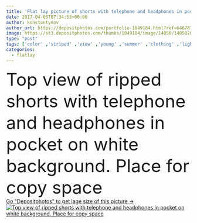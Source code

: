 ```yaml
---
title: 'Flat lay picture of shorts with telephone and headphones in pock'
date: 2017-04-05T07:34:53+00:00
author: konstantynov
author_url: https://depositphotos.com/portfolio-1049184.html?ref=64678756
image: https://st3.depositphotos.com/thumbs/1049184/image/14850/148502879/api_thumb_450.jpg?forcejpeg=true
type: "post"
tags: ['color' ,'striped' ,'view' ,'young' ,'summer' ,'clothing' ,'light' ,'pattern' ,'cream' ,'photo' ,'fashion' ,'concept' ,'phone' ,'smart' ,'touch' ,'flat' ,'headphones' ,'collection' ,'top' ,'Jeans' ,'casual' ,'shorts' ,'above' ,'fashionable' ,'Well dressed' ,'flatlay' ]
categories: 
  - flatlay
---
```

<div aling="center">
            <font size="60"> Top view of ripped shorts with telephone and headphones in pocket on white background. Place for copy space</font>   
</div>
<div>
    <a href='https://st3.depositphotos.com/thumbs/1049184/image/14850/148502879/api_thumb_450.jpg?forcejpeg=true?ref=64678756' target=_blank > Go "Depositphotos" to get lage size of this picture ->
        <img href='https://st3.depositphotos.com/thumbs/1049184/image/14850/148502879/api_thumb_450.jpg?forcejpeg=true?ref=64678756' src='https://st3.depositphotos.com/1049184/14850/i/950/depositphotos_148502879-stock-photo-flat-lay-picture-of-shorts.jpg?forcejpeg=true' alt='Top view of ripped shorts with telephone and headphones in pocket on white background. Place for copy space' >
    </a>
</div>

